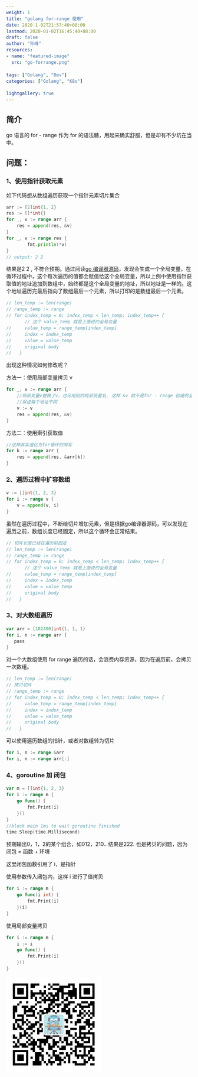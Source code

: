 ```yaml
---
weight: 1
title: "golang for-range 使用"
date: 2020-1-02T21:57:40+08:00
lastmod: 2020-01-02T16:45:40+08:00
draft: false
author: "孙峰"
resources:
- name: "featured-image"
  src: "go-forrange.png"

tags: ["Golang", "Dev"]
categories: ["Golang", "K8s"]

lightgallery: true
---
```


## 简介

go 语言的 for - range 作为 for 的语法糖，用起来确实舒服，但是却有不少坑在当中。

## 问题：

### 1、使用指针获取元素

如下代码想从数组遍历获取一个指针元素切片集合

```go
arr := [2]int{1, 2}
res := []*int{}
for _, v := range arr {
    res = append(res, &v)
}
for _, v := range res {
		fmt.println(*v)
}
// output: 2 2
```

结果是2 2 , 不符合预期。通过阅读[go 编译器源码](https://github.com/golang/gofrontend/blob/e387439bfd24d5e142874b8e68e7039f74c744d7/go/statements.cc#L5501)，发现会生成一个全局变量，在循环过程中，这个每次遍历的值都会赋值给这个全局变量，所以上例中使用指针获取值的地址追加到数组中，始终都是这个全局变量的地址，所以地址是一样的。这个地址遍历完最后指向了数组最后一个元素，所以打印的是数组最后一个元素。

```go
// len_temp := len(range)
// range_temp := range
// for index_temp = 0; index_temp < len_temp; index_temp++ {
       // 这个 value_temp 就是上面说的全局变量
//     value_temp = range_temp[index_temp]
//     index = index_temp
//     value = value_temp
//     original body
//   }
```

出现这种情况如何修改呢？

方法一：使用局部变量拷贝 v

```go
for _, v := range arr {
    //局部变量v替换了v，也可用别的局部变量名, 这样 &v 就不是for - range 创建的全局变量地址了
    //保证每个地址不同
    v := v 
    res = append(res, &v)
}
```

方法二：使用索引获取值

```go
//这种其实退化为for循环的简写
for k := range arr {
    res = append(res, &arr[k])
}
```

### 2、遍历过程中扩容数组

```go
v := []int{1, 2, 3}
for i := range v {
    v = append(v, i)
}
```

虽然在遍历过程中，不断给切片增加元素，但是根据go编译器源码，可以发现在遍历之前，数组长度已经固定，所以这个循环会正常结束。

```go
// 切片长度已经在遍历前固定
// len_temp := len(range)
// range_temp := range
// for index_temp = 0; index_temp < len_temp; index_temp++ {
       // 这个 value_temp 就是上面说的全局变量
//     value_temp = range_temp[index_temp]
//     index = index_temp
//     value = value_temp
//     original body
//   }
```

### 3、对大数组遍历

```go
var arr = [102400]int{1, 1, 1} 
for i, n := range arr {
   pass
}
```

对一个大数组使用 for range 遍历的话，会浪费内存资源，因为在遍历前，会拷贝一次数组。

```go
// len_temp := len(range)
// 拷贝切片
// range_temp := range
// for index_temp = 0; index_temp < len_temp; index_temp++ {
//     value_temp = range_temp[index_temp]
//     index = index_temp
//     value = value_temp
//     original body
//   }
```

可以使用遍历数组的指针，或者对数组转为切片

```go
for i, n := range &arr
for i, n := range arr[:]
```

### 4、goroutine 加 闭包

```go
var m = []int{1, 2, 3}
for i := range m {
    go func() {
        fmt.Print(i)
    }()
}
//block main 1ms to wait goroutine finished
time.Sleep(time.Millisecond)
```

预期输出0，1，2的某个组合，如012，210.. 结果是222. 也是拷贝的问题，因为闭包 = 函数 + 环境

这里闭包函数引用了 i，是指针

使用参数传入闭包内，这样 i 进行了值拷贝

```go
for i := range m {
    go func(i int) {
        fmt.Print(i)
    }(i)
}
```

使用局部变量拷贝

```go
for i := range m {
    i := i
    go func() {
        fmt.Print(i)
    }()
}
```

![wechat](/images/wechat_sfeng_small.jpg "关注微信公众号，可了解更多云原生详情~")